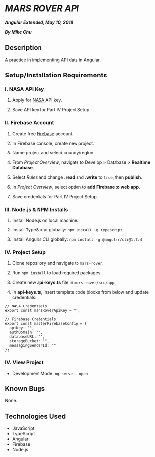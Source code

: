 # _MARS ROVER API_

***Angular Extended, May 10, 2018***

***By Mike Chu***

## Description

A practice in implementing API data in Angular.

## Setup/Installation Requirements

### I. NASA API Key

1. Apply for [NASA](https://api.nasa.gov/) API key.

2. Save API key for Part IV Project Setup.

### II. Firebase Account

1. Create free [Firebase](http://firebase.google.com/) account.

2. In Firebase console, create new project.

3. Name project and select country/region.

4. From *Project Overview*, navigate to Develop > Database > **Realtime Database**.

5. Select *Rules* and change **.read** and **.write** to `true`, then **publish**.

4. In *Project Overview*, select option to **add Firebase to web app**.

5. Save credentials for Part IV Project Setup.

### III. Node.js & NPM Installs

1. Install Node.js on local machine.

2. Install TypeScript globally: `npm install -g typescript`

3. Install Angular CLI globally: `npm install -g @angular/cli@1.7.4`

### IV. Project Setup

1. Clone repository and navigate to `mars-rover`.

3. Run `npm install` to load required packages.

4. Create new **api-keys.ts** file in `mars-rover/src/app`.

5. In **api-keys.ts**, insert template code blocks from below and update credentials:
```
// NASA Credentials
export const marsRoverApiKey = "";
```
```
// Firebase Credentials
export const masterFirebaseConfig = {
  apiKey: "",
  authDomain: "",
  databaseURL: "",
  storageBucket: "",
  messagingSenderId: ""
};
```

### IV. View Project

- Development Mode: `ng serve --open`


## Known Bugs

None.

## Technologies Used

- JavaScript
- TypeScript
- Angular
- Firebase
- Node.js
